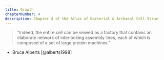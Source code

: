 ```yaml
---
title: Growth
chapterNumber: 4
description: Chapter 4 of the Atlas of Bacterial & Archaeal Cell Structure covers structures that microbes use to grow more efficiently
---
```

> “Indeed, the entire cell can be viewed as a factory that contains an elaborate network of interlocking assembly lines, each of which is composed of a set of large protein machines.”  
- Bruce Alberts [@alberts1998]

